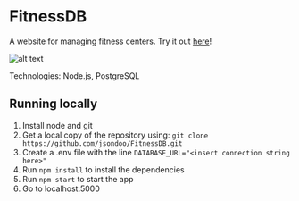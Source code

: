 # FitnessDB

A website for managing fitness centers. Try it out [here](https://fitnessdb.herokuapp.com/)!

![alt text](https://i.imgur.com/PUyZL1i.jpg)

Technologies: Node.js, PostgreSQL

## Running locally
1) Install node and git
2) Get a local copy of the repository using: `git clone https://github.com/jsondoo/FitnessDB.git`
3) Create a .env file with the line `DATABASE_URL="<insert connection string here>"`
4) Run `npm install` to install the dependencies
5) Run `npm start` to start the app
6) Go to localhost:5000